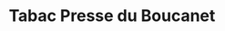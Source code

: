 ---
title: "Tabac Presse du Boucanet"
url: /le-grau-du-roi/tabac-presse-du-boucanet/
shop: Zeitungen
---